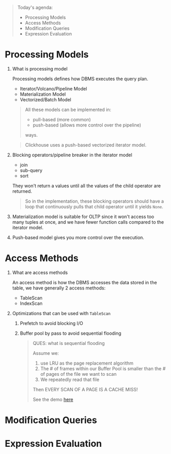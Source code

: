 > Today's agenda:
>
> * Processing Models
> * Access Methods
> * Modification Queries
> * Expression Evaluation


# Processing Models

1. What is processing model
   
   Processing models defines how DBMS executes the query plan.

   * Iterator/Volcano/Pipeline Model
   * Materialization Model
   * Vectorized/Batch Model

   > All these models can be implemented in:
   >
   > * pull-based (more common)
   > * push-based (allows more control over the pipeline)
   >
   > ways.

   > Clickhouse uses a push-based vectorized iterator model.

2. Blocking operators/pipeline breaker in the iterator model
    
   * join
   * sub-query
   * sort

   They won't return a values until all the values of the child operator are
   returned.

   > So in the implementation, these blocking operators should have a loop that
   > continuously pulls that child operator until it yields `None`.

3. Materialization model is suitable for OLTP since it won't access too many tuples
   at once, and we have fewer function calls compared to the iterator model.

4. Push-based model gives you more control over the execution.

# Access Methods

1. What are access methods

   An access method is how the DBMS accesses the data stored in the table, we 
   have generally 2 access methods:

   * TableScan
   * IndexScan

2. Optimizations that can be used with `TableScan`

   1. Prefetch to avoid blocking I/O
   2. Buffer pool by pass to avoid sequential flooding

      > QUES: what is sequential flooding
      >
      > Assume we:
      > 1. use LRU as the page replacement algorithm
      > 2. The # of frames within our Buffer Pool is smaller than the # of pages
      >    of the file we want to scan
      > 3. We repeatedly read that file
      >
      > Then EVERY SCAN OF A PAGE IS A CACHE MISS!
      >
      > See the demo [here](https://www.youtube.com/watch?v=cESKTl12Ulg&ab_channel=CS186Berkeley)


# Modification Queries
# Expression Evaluation
